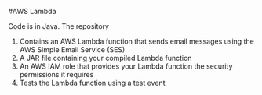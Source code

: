 #AWS Lambda

Code is in Java.
The repository
1.	Contains an AWS Lambda function that sends email messages using the AWS Simple Email Service (SES)
2.	A JAR file containing your compiled Lambda function
3.	An AWS IAM role that provides your Lambda function the security permissions it requires
5.	Tests the Lambda function using a test event
